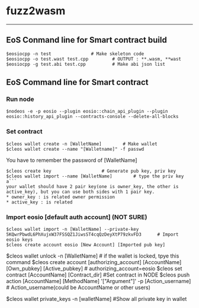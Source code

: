 # fuzz2wasm

---




## EoS Conmand line for Smart contract build 
```
$eosiocpp -n test  				# Make skeleton code
$eosiocpp -o test.wast test.cpp 		# OUTPUT : **.wasm, **wast 
$eosiocpp -g test.abi test.cpp  		# Make abi json list

```


## EoS Command line for Smart contract

### Run node
```
$nodeos -e -p eosio --plugin eosio::chain_api_plugin --plugin eosio::history_api_plugin --contracts-console --delete-all-blocks
```

### Set contract
```
$cleos wallet create -n [WalletName]  		# Make wallet
$cleos wallet create --name "[Walletname]" -f passwd
```
You have to remember the password of [WalletName]  
  
```
$cleos create key  					# Generate pub key, priv key
$cleos wallet import --name [WalletName]  		# type the priv key
a```
your wallet should have 2 pair key(one is owner_key, the other is active_key), but you can use both sides with 1 pair key.
* owner_key : is related owner permission
* active_key : is related 

```
### Import eosio [default auth account]  (NOT SURE)
```
$cleos wallet import -n [WalletName] --private-key 5KQwrPbwdL6PhXujxW37FSSQZ1JiwsST4cqQzDeyXtP79zkvFD3		# Import eosio keys
$cleos create account eosio [New Account] [Imported pub key]

```


$cleos wallet unlock -n [WalletName]                                                     	  # if the wallet is locked, tpye this command 
$cleos create account [authorizing_account] [AccountName] [Own_pubkey] [Active_pubkey]   	  # authorizing_account=eosio
$cleos set contract [AccountName] [Contract_dir] 	                                          #Set contract in NODE 
$cleos push action [AccountName] [MethodName] '["Argument"]' -p [Action_username]  		  # Action_username(could be AccountName or other users)

$cleos wallet private_keys -n [walletName]  	 #Show all private key in wallet

```
